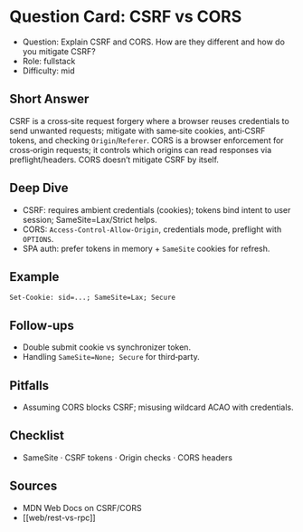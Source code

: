# Question Card: CSRF vs CORS

- Question: Explain CSRF and CORS. How are they different and how do you mitigate CSRF?
- Role: fullstack
- Difficulty: mid

## Short Answer
CSRF is a cross‑site request forgery where a browser reuses credentials to send unwanted requests; mitigate with same‑site cookies, anti‑CSRF tokens, and checking `Origin`/`Referer`. CORS is a browser enforcement for cross‑origin requests; it controls which origins can read responses via preflight/headers. CORS doesn’t mitigate CSRF by itself.

## Deep Dive
- CSRF: requires ambient credentials (cookies); tokens bind intent to user session; SameSite=Lax/Strict helps.
- CORS: `Access-Control-Allow-Origin`, credentials mode, preflight with `OPTIONS`.
- SPA auth: prefer tokens in memory + `SameSite` cookies for refresh.

## Example
```http
Set-Cookie: sid=...; SameSite=Lax; Secure
```

## Follow‑ups
- Double submit cookie vs synchronizer token.
- Handling `SameSite=None; Secure` for third‑party.

## Pitfalls
- Assuming CORS blocks CSRF; misusing wildcard ACAO with credentials.

## Checklist
- SameSite · CSRF tokens · Origin checks · CORS headers

## Sources
- MDN Web Docs on CSRF/CORS
- [[web/rest-vs-rpc]]

